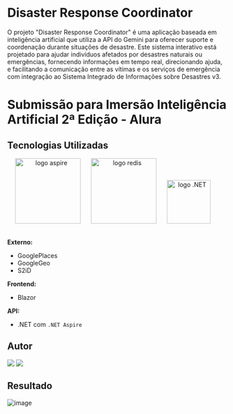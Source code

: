 # Disaster Response Coordinator

O projeto "Disaster Response Coordinator" é uma aplicação baseada em inteligência artificial que utiliza a API do Gemini para oferecer suporte e coordenação durante situações de desastre. Este sistema interativo está projetado para ajudar indivíduos afetados por desastres naturais ou emergências, fornecendo informações em tempo real, direcionando ajuda, e facilitando a comunicação entre as vítimas e os serviços de emergência com integração ao Sistema Integrado de Informações sobre Desastres v3.

# Submissão para Imersão Inteligência Artificial 2ª Edição - Alura

## Tecnologias Utilizadas

<div align="center">
  <img src="https://learn.microsoft.com/pt-br/dotnet/media/dotnet-aspire-logo.png" alt="logo aspire" width="150" style="margin-right: 20px;">
  <img src="https://cdn.worldvectorlogo.com/logos/redis.svg" alt="logo redis" width="150" style="margin-right: 20px;">
  <img src="https://upload.wikimedia.org/wikipedia/commons/thumb/7/7d/Microsoft_.NET_logo.svg/64px-Microsoft_.NET_logo.svg.png" alt="logo .NET" width="100" style="margin-right: 20px;">
</div>
<br>

**Externo:**
- GooglePlaces
- GoogleGeo
- S2iD

**Frontend:**
- Blazor

**API:**
- .NET com `.NET Aspire`

## Autor

<div>
  <a href="https://www.linkedin.com/in/victor-verdoodt/"><img src="https://img.shields.io/badge/linkedin-0077B5.svg?style=for-the-badge&logo=linkedin&logoColor=white"></a>
  <a href="https://github.com/victorverdoodt/"><img src="https://img.shields.io/badge/github-3b4c52.svg?style=for-the-badge&logo=github&logoColor=white"></a>
</div>

## Resultado

![image](https://github.com/victorverdoodt/Disaster-Response-Coordinator/assets/3966396/e9036667-db9c-4e49-ac0f-c0affd64c4ab)

